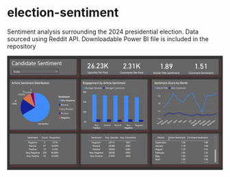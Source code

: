 # election-sentiment
 Sentiment analysis surrounding the 2024 presidential election. Data sourced using Reddit API. Downloadable Power BI file is included in the repository

![Candidate Sentiment Dashboard](images/dashboard.png)